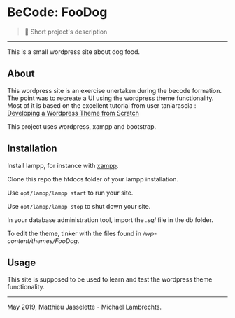 # BeCode: FooDog

> 🔨 Short project's description

* * *

This is a small wordpress site about dog food.

## About

This wordpress site is an exercise unertaken during the becode formation.
The point was to recreate a UI using the wordpress theme functionality.
Most of it is based on the excellent tutorial from user taniarascia : [Developing a Wordpress Theme from Scratch](https://www.taniarascia.com/developing-a-wordpress-theme-from-scratch/)

This project uses wordpress, xampp and bootstrap.

## Installation

Install lampp, for instance with [xampp](https://www.apachefriends.org/download.html).

Clone this repo the htdocs folder of your lampp installation.

Use `opt/lampp/lampp start` to run your site.

Use `opt/lampp/lampp stop` to shut down your site.

In your database administration tool, import the *.sql* file in the db folder.

To edit the theme, tinker with the files found in */wp-content/themes/FooDog*.

## Usage

This site is supposed to be used to learn and test the wordpress theme functionality.

* * *

May 2019, Matthieu Jasselette - Michael Lambrechts.
